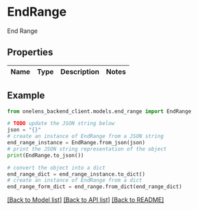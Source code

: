 # EndRange

End Range

## Properties

Name | Type | Description | Notes
------------ | ------------- | ------------- | -------------

## Example

```python
from onelens_backend_client.models.end_range import EndRange

# TODO update the JSON string below
json = "{}"
# create an instance of EndRange from a JSON string
end_range_instance = EndRange.from_json(json)
# print the JSON string representation of the object
print(EndRange.to_json())

# convert the object into a dict
end_range_dict = end_range_instance.to_dict()
# create an instance of EndRange from a dict
end_range_form_dict = end_range.from_dict(end_range_dict)
```
[[Back to Model list]](../README.md#documentation-for-models) [[Back to API list]](../README.md#documentation-for-api-endpoints) [[Back to README]](../README.md)


